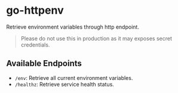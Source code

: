 
# go-httpenv

Retrieve environment variables through http endpoint.

> Please do not use this in production as it may exposes secret credentials.

## Available Endpoints

- ```/env```: Retrieve all current environment variables.
- ```/healthz```: Retrieve service health status.
